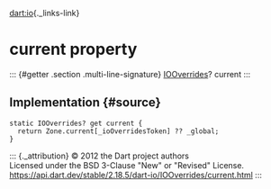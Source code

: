 [dart:io](../../dart-io/dart-io-library){._links-link}

current property
================

::: {#getter .section .multi-line-signature}
[IOOverrides](../iooverrides-class)? current
:::

Implementation {#source}
--------------

``` {.language-dart data-language="dart"}
static IOOverrides? get current {
  return Zone.current[_ioOverridesToken] ?? _global;
}
```

::: {._attribution}
© 2012 the Dart project authors\
Licensed under the BSD 3-Clause \"New\" or \"Revised\" License.\
<https://api.dart.dev/stable/2.18.5/dart-io/IOOverrides/current.html>
:::
